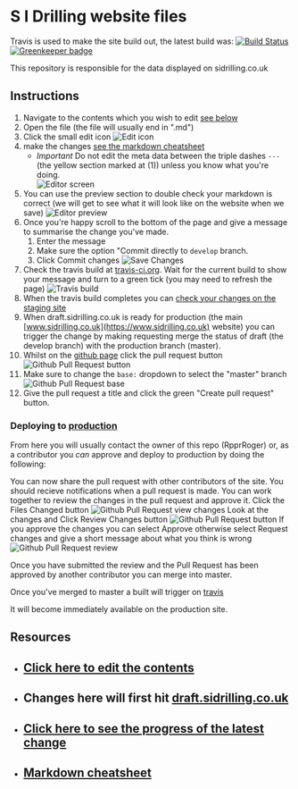 # S I Drilling website files

Travis is used to make the site build out, the latest build was: [![Build Status](https://travis-ci.org/RpprRoger/sidrilling.co.uk.svg?branch=develop)](https://travis-ci.org/RpprRoger/sidrilling.co.uk) [![Greenkeeper badge](https://badges.greenkeeper.io/RpprRoger/sidrilling.co.uk.svg)](https://greenkeeper.io/)

This repository is responsible for the data displayed on sidrilling.co.uk

## Instructions

1. Navigate to the contents which you wish to edit [see below](#resources)
1. Open the file (the file will usually end in ".md")
1. Click the small edit icon 
![Edit icon](./doc/github_edit.png?raw=true "Edit icon")
1. make the changes [see the markdown cheatsheet](#markdown-cheatsheet)
    - *Important* Do not edit the meta data between the triple dashes `---` (the yellow section marked at (1)) unless you know what you're doing.  
![Editor screen](./doc/github_markdown_sections.png?raw=true "The area marked with the yellow box (1) should be left alone. Feel free to modify the section at (2)") 
1. You can use the preview section to double check your markdown is correct (we will get to see what it will look like on the website when we save)
![Editor preview](./doc/github_preview.png?raw=true)
1. Once you're happy scroll to the bottom of the page and give a message to summarise the change you've made.
    1. Enter the message
    2. Make sure the option "Commit directly to `develop` branch.
    3. Click Commit changes
![Save Changes](./doc/github_commit_changes.png?raw=true "Commit the changes")
1. Check the travis build at [travis-ci.org](https://travis-ci.org/RpprRoger/sidrilling.co.uk). Wait for the current build to show your message and turn to a green tick (you may need to refresh the page)
![Travis build](./doc/travis_green.png?raw=true "Travis build completed")
1. When the travis build completes you can [check your changes on the staging site](http://draft.sidrilling.co.uk)
1. When draft.sidrilling.co.uk is ready for production (the main [www.sidrilling.co.uk](https://www.sidrilling.co.uk) website) you can trigger the change by making requesting merge the status of draft (the develop branch) with the production branch (master).
1. Whilst on the [github page](/) click the pull request button
![Github Pull Request button](./doc/github_pull_request.png?raw=true)
1. Make sure to change the `base:` dropdown to select the "master" branch
![Github Pull Request base](./doc/github_pr_base.png?raw=true)
1. Give the pull request a title and click the green "Create pull request" button.

### Deploying to [production](http://sidrilling.co.uk)
From here you will usually contact the owner of this repo (RpprRoger) or, as a contributor you _can_ approve and deploy to production by doing the following:

You can now share the pull request with other contributors of the site. You should recieve notifications when a pull request is made. You can work together to review the changes in the pull request and approve it.
Click the Files Changed button
![Github Pull Request view changes](./doc/github_pr_overview.png?raw=true)
Look at the changes and Click Review Changes button
![Github Pull Request button](./doc/github_pr_review_changes.png?raw=true)
If you approve the changes you can select Approve otherwise select Request changes and give a short message about what you think is wrong
![Github Pull Request review](./doc/github_pr_approve_request_changes.png?raw=true)

Once you have submitted the review and the Pull Request has been approved by another contributor you can merge into master.

Once you've merged to master a built will trigger on [travis](https://travis-ci.org/RpprRoger/sidrilling.co.uk) 

It will become immediately available on the production site.

## Resources

- ## [Click here to edit the contents](/app/data)

- ## Changes here will first hit [draft.sidrilling.co.uk](http://draft.sidrilling.co.uk)

- ## [Click here to see the progress of the latest change](https://travis-ci.org/RpprRoger/sidrilling.co.uk)

- ## [Markdown cheatsheet](https://github.com/adam-p/markdown-here/wiki/Markdown-Cheatsheet)
